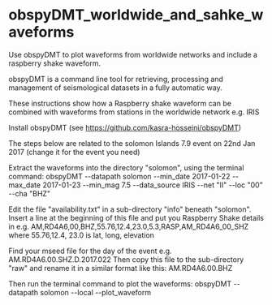 # obspyDMT_worldwide_and_sahke_waveforms
Use obspyDMT to plot waveforms from worldwide networks and include a raspberry shake waveform.

obspyDMT is a command line tool for retrieving, processing and management of seismological 
datasets in a fully automatic way.

These instructions show how a Raspberry shake waveform can be combined with waveforms from
stations in the worldwide network e.g. IRIS

Install obspyDMT (see https://github.com/kasra-hosseini/obspyDMT)

The steps below are related to the solomon Islands 7.9 event on 22nd Jan 2017 (change it
for the event you need)

Extract the waveforms into the directory "solomon", using the terminal command:
obspyDMT --datapath solomon --min_date 2017-01-22 --max_date 2017-01-23 --min_mag 7.5 
--data_source IRIS --net "II" --loc "00" --cha "BHZ"

Edit the file "availability.txt" in a sub-directory "info" beneath "solomon".
Insert a line at the beginning of this file and put you Raspberry Shake details in e.g.
AM,RD4A6,00,BHZ,55.76,12.4,23.0,5.3,RASP,AM_RD4A6_00_SHZ
where 55.76,12.4, 23.0 is lat, long, elevation

Find your mseed file for the day of the event e.g. AM.RD4A6.00.SHZ.D.2017.022
Then copy this file to the sub-directory "raw" and rename it in a similar format like this:
AM.RD4A6.00.BHZ

Then run the terminal command to plot the waveforms:
obspyDMT --datapath solomon --local --plot_waveform


